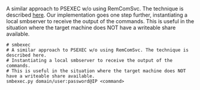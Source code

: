 
A similar approach to PSEXEC w/o using RemComSvc. The technique is described [here](https://web.archive.org/web/20140625065218/http://blog.accuvant.com/rdavisaccuvant/owning-computers-without-shell-access/). Our implementation goes one step further, instantiating a local smbserver to receive the output of the commands. This is useful in the situation where the target machine does NOT have a writeable share available.

```shell
# smbexec
# A similar approach to PSEXEC w/o using RemComSvc. The technique is described here. 
# Instantiating a local smbserver to receive the output of the commands. 
# This is useful in the situation where the target machine does NOT have a writeable share available.
smbexec.py domain/user:password@IP <command>
```
